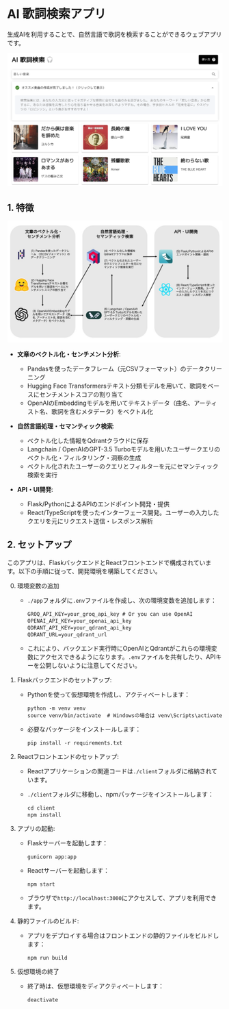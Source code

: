 # AI 歌詞検索アプリ
生成AIを利用することで、自然言語で歌詞を検索することができるウェブアプリです。

![screenshot](./client/src/assets/images/app_screenshot.png)

## 1. 特徴

![diagram](./client/src/assets/images/app_diagram.jpg)

- **文章のベクトル化・センチメント分析**:
    - Pandasを使ったデータフレーム（元CSVフォーマット）のデータクリーニング
    - Hugging Face Transformersテキスト分類モデルを用いて、歌詞をベースにセンチメントスコアの割り当て
    - OpenAIのEmbeddingモデルを用いてテキストデータ（曲名、アーティスト名、歌詞を含むメタデータ）をベクトル化

- **自然言語処理・セマンティック検索**:
    - ベクトル化した情報をQdrantクラウドに保存
    - Langchain / OpenAIのGPT-3.5 Turboモデルを用いたユーザークエリのベクトル化・フィルタリング・洞察の生成
    - ベクトル化されたユーザーのクエリとフィルターを元にセマンティック検索を実行

- **API・UI開発**:
    - Flask/PythonによるAPIのエンドポイント開発・提供
    - React/TypeScriptを使ったインターフェース開発。ユーザーの入力したクエリを元にリクエスト送信・レスポンス解析

## 2. セットアップ

このアプリは、FlaskバックエンドとReactフロントエンドで構成されています。以下の手順に従って、開発環境を構築してください。

0. 環境変数の追加
    - `./app`フォルダに`.env`ファイルを作成し、次の環境変数を追加します：

        ```
        GROQ_API_KEY=your_groq_api_key # Or you can use OpenAI OPENAI_API_KEY=your_openai_api_key
        QDRANT_API_KEY=your_qdrant_api_key
        QDRANT_URL=your_qdrant_url
        ```
    
    - これにより、バックエンド実行時にOpenAIとQdrantがこれらの環境変数にアクセスできるようになります。`.env`ファイルを共有したり、APIキーを公開しないように注意してください。

1. Flaskバックエンドのセットアップ:

    - Pythonを使って仮想環境を作成し、アクティベートします：

        ```
        python -m venv venv
        source venv/bin/activate  # Windowsの場合は venv\Scripts\activate
        ```

    - 必要なパッケージをインストールします：

        ```
        pip install -r requirements.txt
        ```

2. Reactフロントエンドのセットアップ:
    - Reactアプリケーションの関連コードは`./client`フォルダに格納されています。

    - `./client`フォルダに移動し、npmパッケージをインストールします：

        ```
        cd client
        npm install
        ```

3. アプリの起動:
    - Flaskサーバーを起動します：

        ```
        gunicorn app:app
        ```

    - Reactサーバーを起動します：

        ```
        npm start
        ```

    - ブラウザで`http://localhost:3000`にアクセスして、アプリを利用できます。

4. 静的ファイルのビルド:
    - アプリをデプロイする場合はフロントエンドの静的ファイルをビルドします：

        ```
        npm run build
        ```

5. 仮想環境の終了
    - 終了時は、仮想環境をディアクティベートします：

        ```
        deactivate
        ```